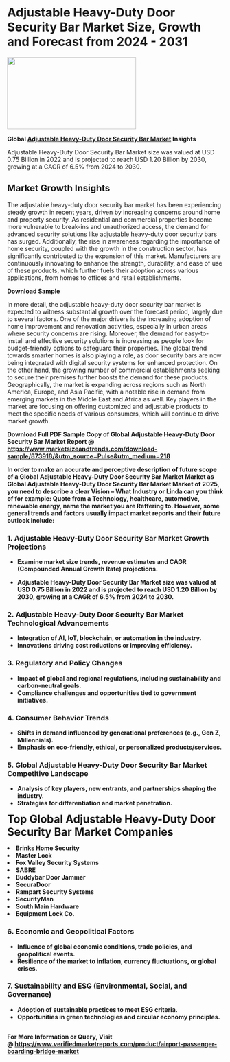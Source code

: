 <H1>Adjustable Heavy-Duty Door Security Bar Market Size, Growth and Forecast from 2024 - 2031</H1><img class="aligncenter size-medium wp-image-584254" src="https://thirdeyenews.in/wp-content/uploads/2024/09/Global-Market-Research-300x168.jpeg" alt="" width="300" height="168" /><p><strong>Global&nbsp;<a href="https://www.marketsizeandtrends.com/download-sample/873918/&amp;utm_source=Pulse&amp;utm_medium=218">Adjustable Heavy-Duty Door Security Bar Market</a> Insights</strong></p><p>Adjustable Heavy-Duty Door Security Bar Market size was valued at USD 0.75 Billion in 2022 and is projected to reach USD 1.20 Billion by 2030, growing at a CAGR of 6.5% from 2024 to 2030.</p><p><h2>Market Growth Insights</h2> <p>The adjustable heavy-duty door security bar market has been experiencing steady growth in recent years, driven by increasing concerns around home and property security. As residential and commercial properties become more vulnerable to break-ins and unauthorized access, the demand for advanced security solutions like adjustable heavy-duty door security bars has surged. Additionally, the rise in awareness regarding the importance of home security, coupled with the growth in the construction sector, has significantly contributed to the expansion of this market. Manufacturers are continuously innovating to enhance the strength, durability, and ease of use of these products, which further fuels their adoption across various applications, from homes to offices and retail establishments.</p> <p><strong>Download Sample</strong></p> <p>In more detail, the adjustable heavy-duty door security bar market is expected to witness substantial growth over the forecast period, largely due to several factors. One of the major drivers is the increasing adoption of home improvement and renovation activities, especially in urban areas where security concerns are rising. Moreover, the demand for easy-to-install and effective security solutions is increasing as people look for budget-friendly options to safeguard their properties. The global trend towards smarter homes is also playing a role, as door security bars are now being integrated with digital security systems for enhanced protection. On the other hand, the growing number of commercial establishments seeking to secure their premises further boosts the demand for these products. Geographically, the market is expanding across regions such as North America, Europe, and Asia Pacific, with a notable rise in demand from emerging markets in the Middle East and Africa as well. Key players in the market are focusing on offering customized and adjustable products to meet the specific needs of various consumers, which will continue to drive market growth.</p> <p><strong></p><p><span class=""><strong>Download Full PDF Sample Copy of Global Adjustable Heavy-Duty Door Security Bar Market Report</strong> @ <a href="https://www.marketsizeandtrends.com/download-sample/873918/&amp;utm_source=Pulse&amp;utm_medium=218" target="_blank">https://www.marketsizeandtrends.com/download-sample/873918/&amp;utm_source=Pulse&amp;utm_medium=218</a></span></p><p>In order to make an accurate and perceptive description of future scope of a Global&nbsp;Adjustable Heavy-Duty Door Security Bar Market Market as Global&nbsp;Adjustable Heavy-Duty Door Security Bar Market Market of 2025, you need to describe a clear Vision &ndash; What Industry or Linda can you think of for example: Quote from a Technology, healthcare, automotive, renewable energy, name the market you are Reffering to. However, some general trends and factors usually impact market reports and their future outlook include:</p><h3>1.&nbsp;<strong>Adjustable Heavy-Duty Door Security Bar Market Growth Projections</strong></h3><ul><li>Examine market size trends, revenue estimates and CAGR (Compounded Annual Growth Rate) projections.</li><li><p>Adjustable Heavy-Duty Door Security Bar Market size was valued at USD 0.75 Billion in 2022 and is projected to reach USD 1.20 Billion by 2030, growing at a CAGR of 6.5% from 2024 to 2030.</p></li></ul><h3>2.&nbsp;<strong>Adjustable Heavy-Duty Door Security Bar Market Technological Advancements</strong></h3><ul><li>Integration of AI, IoT, blockchain, or automation in the industry.</li><li>Innovations driving cost reductions or improving efficiency.</li></ul><h3>3.&nbsp;<strong>Regulatory and Policy Changes</strong></h3><ul><li>Impact of global and regional regulations, including sustainability and carbon-neutral goals.</li><li>Compliance challenges and opportunities tied to government initiatives.</li></ul><h3>4.&nbsp;<strong>Consumer Behavior Trends</strong></h3><ul><li>Shifts in demand influenced by generational preferences (e.g., Gen Z, Millennials).</li><li>Emphasis on eco-friendly, ethical, or personalized products/services.</li></ul><h3>5.&nbsp;<strong>Global Adjustable Heavy-Duty Door Security Bar Market Competitive Landscape</strong></h3><ul><li>Analysis of key players, new entrants, and partnerships shaping the industry.</li><li>Strategies for differentiation and market penetration.</li></ul><p data-pm-slice="1 1 []"><span style="color: inherit; font-family: inherit; font-size: 25px;">Top Global Adjustable Heavy-Duty Door Security Bar Market Companies</span></p><div class="" data-test-id=""><p><li>Brinks Home Security</li><li> Master Lock</li><li> Fox Valley Security Systems</li><li> SABRE</li><li> Buddybar Door Jammer</li><li> SecuraDoor</li><li> Rampart Security Systems</li><li> SecurityMan</li><li> South Main Hardware</li><li> Equipment Lock Co.</li></p></div><h3>6.&nbsp;<strong>Economic and Geopolitical Factors</strong></h3><ul><li>Influence of global economic conditions, trade policies, and geopolitical events.</li><li>Resilience of the market to inflation, currency fluctuations, or global crises.</li></ul><h3>7.&nbsp;<strong>Sustainability and ESG (Environmental, Social, and Governance)</strong></h3><ul><li>Adoption of sustainable practices to meet ESG criteria.</li><li>Opportunities in green technologies and circular economy principles.</li></ul><h2><strong style="font-size: 14px;">For More Information or Query, Visit @&nbsp;</strong><a style="background-color: #ffffff; font-size: 14px;" href="https://www.marketsizeandtrends.com/report/adjustable-heavy-duty-door-security-bar-market/" target="_blank">https://www.verifiedmarketreports.com/product/airport-passenger-boarding-bridge-market</a></h2>

